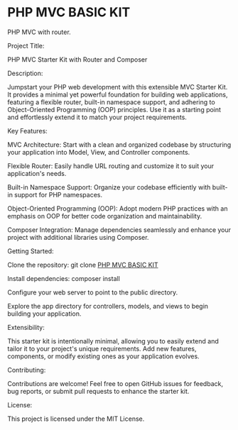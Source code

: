 # PHP MVC BASIC KIT
 PHP MVC with router.

Project Title:

PHP MVC Starter Kit with Router and Composer

Description:

Jumpstart your PHP web development with this extensible MVC Starter Kit. It provides a minimal yet powerful foundation for building web applications, featuring a flexible router, built-in namespace support, and adhering to Object-Oriented Programming (OOP) principles. Use it as a starting point and effortlessly extend it to match your project requirements.

Key Features:

MVC Architecture: Start with a clean and organized codebase by structuring your application into Model, View, and Controller components.

Flexible Router: Easily handle URL routing and customize it to suit your application's needs.

Built-in Namespace Support: Organize your codebase efficiently with built-in support for PHP namespaces.

Object-Oriented Programming (OOP): Adopt modern PHP practices with an emphasis on OOP for better code organization and maintainability.

Composer Integration: Manage dependencies seamlessly and enhance your project with additional libraries using Composer.

Getting Started:

Clone the repository: git clone [PHP MVC BASIC KIT](https://github.com/BitsHost/PHP-MVC-BASIC)

Install dependencies: composer install

Configure your web server to point to the public directory.

Explore the app directory for controllers, models, and views to begin building your application.

Extensibility:

This starter kit is intentionally minimal, allowing you to easily extend and tailor it to your project's unique requirements. Add new features, components, or modify existing ones as your application evolves.

Contributing:

Contributions are welcome! Feel free to open GitHub issues for feedback, bug reports, or submit pull requests to enhance the starter kit.

License:

This project is licensed under the MIT License.
